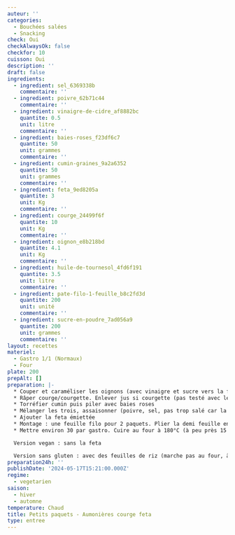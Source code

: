 ```yaml
---
auteur: ''
categories:
  - Bouchées salées
  - Snacking
check: Oui
checkAlwaysOk: false
checkfor: 10
cuisson: Oui
description: ''
draft: false
ingredients:
  - ingredient: sel_6369338b
    commentaire: ''
  - ingredient: poivre_62b71c44
    commentaire: ''
  - ingredient: vinaigre-de-cidre_af8882bc
    quantite: 0.5
    unit: litre
    commentaire: ''
  - ingredient: baies-roses_f23df6c7
    quantite: 50
    unit: grammes
    commentaire: ''
  - ingredient: cumin-graines_9a2a6352
    quantite: 50
    unit: grammes
    commentaire: ''
  - ingredient: feta_9ed8205a
    quantite: 3
    unit: Kg
    commentaire: ''
  - ingredient: courge_24499f6f
    quantite: 10
    unit: Kg
    commentaire: ''
  - ingredient: oignon_e8b218bd
    quantite: 4.1
    unit: Kg
    commentaire: ''
  - ingredient: huile-de-tournesol_4fd6f191
    quantite: 3.5
    unit: litre
    commentaire: ''
  - ingredient: pate-filo-1-feuille_b8c2fd3d
    quantite: 200
    unit: unité
    commentaire: ''
  - ingredient: sucre-en-poudre_7ad056a9
    quantite: 200
    unit: grammes
    commentaire: ''
layout: recettes
materiel:
  - Gastro 1/1 (Normaux)
  - Four
plate: 200
prepAlt: []
preparation: |-
  * Couper et caraméliser les oignons (avec vinaigre et sucre vers la fin)
  * Râper courge/courgette. Enlever jus si courgette (pas testé avec les courgettes)
  * Torréfier cumin puis piler avec baies roses
  * Mélanger les trois, assaisonner (poivre, sel, pas trop salé car la feta sale)
  * Ajouter la feta émiettée
  * Montage : une feuille filo pour 2 paquets. Plier la demi feuille en deux, puis façonner. Une grosse cuiller à soupe par paquet (à peser pour faire partage exact). Cette recette prévoit 2 petits paquets par personne.
  * Mettre environ 30 par gastro. Cuire au four à 180°C (à peu près 15 minutes, je me souviens plus exactement, et ça dépend des fours - il faut que ce soit doré et croustillant)

  Version vegan : sans la feta

  Version sans gluten : avec des feuilles de riz (marche pas au four, à cuire à la poele dans un fond d'huile; et monter au dernier moment pour pas que ça durcisse - en vrai c'est pas ouf cette alternative, peut être que ça peut être juste la farce sur une biscotte sans gluten)
preparation24h: ''
publishDate: '2024-05-17T15:21:00.000Z'
regime:
  - vegetarien
saison:
  - hiver
  - automne
temperature: Chaud
title: Petits paquets - Aumonières courge feta
type: entree
---
```



